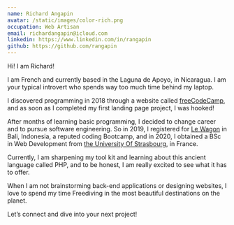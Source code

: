 ```yaml
---
name: Richard Angapin
avatar: /static/images/color-rich.png
occupation: Web Artisan
email: richardangapin@icloud.com
linkedin: https://www.linkedin.com/in/rangapin
github: https://github.com/rangapin
---
```


Hi! I am Richard!

I am French and currently based in the Laguna de Apoyo, in Nicaragua. I am your typical introvert who spends way too much time behind my laptop.

I discovered programming in 2018 through a website called <a href="https://www.freecodecamp.org/">freeCodeCamp</a>, and as soon as I completed my first landing page project, I was hooked!

After months of learning basic programming, I decided to change career and to pursue software engineering. So in 2019, I registered for <a href="https://www.lewagon.com/">Le Wagon</a> in Bali, Indonesia, a reputed coding Bootcamp, and in 2020, I obtained a BSc in Web Development from <a href="https://en.unistra.fr/"> the University Of Strasbourg</a>, in France.

Currently, I am sharpening my tool kit and learning about this ancient language called PHP, and to be honest, I am really excited to see what it has to offer.

When I am not brainstorming back-end applications or designing websites, I love to spend my time Freediving in the most beautiful destinations on the planet.

Let’s connect and dive into your next project!
